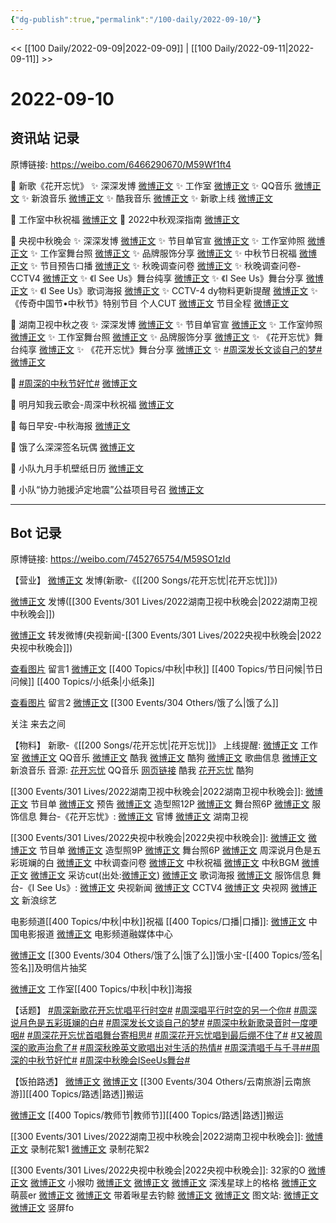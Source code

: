 ```yaml
---
{"dg-publish":true,"permalink":"/100-daily/2022-09-10/"}
---
```



<< [[100 Daily/2022-09-09\|2022-09-09]] | [[100 Daily/2022-09-11\|2022-09-11]] >>

# 2022-09-10

## 资讯站 记录

原博链接: https://weibo.com/6466290670/M59Wf1ft4

💫 新歌《花开忘忧》
✨ 深深发博 [微博正文](https://m.weibo.cn/6466290670/4812124503148014)
✨ 工作室 [微博正文](https://m.weibo.cn/6466290670/4811941404478017)
✨ QQ音乐 [微博正文](https://m.weibo.cn/6466290670/4811944361725433)
✨ 新浪音乐 [微博正文](https://m.weibo.cn/6466290670/4812107494987849)
✨ 酷我音乐 [微博正文](https://m.weibo.cn/6466290670/4811943565332705)
✨ 新歌上线 [微博正文](https://m.weibo.cn/6466290670/4811942538251681)

💫 工作室中秋祝福 [微博正文](https://m.weibo.cn/6466290670/4812100751592240)
💫 2022中秋观深指南 [微博正文](https://m.weibo.cn/6466290670/4812096712213326)

💫 央视中秋晚会
✨ 深深发博 [微博正文](https://m.weibo.cn/6466290670/4812258507496751)
✨ 节目单官宣 [微博正文](https://m.weibo.cn/6466290670/4812209353393419)
✨ 工作室帅照 [微博正文](https://m.weibo.cn/6466290670/4812182812364145)
✨ 工作室舞台照 [微博正文](https://m.weibo.cn/6466290670/4812266405108838)
✨ 品牌服饰分享 [微博正文](https://m.weibo.cn/6466290670/4812206636013857)
✨ 中秋节日祝福 [微博正文](https://m.weibo.cn/6466290670/4812225003127139)
✨ 节目预告口播 [微博正文](https://m.weibo.cn/6466290670/4812137958213429)
✨ 秋晚调查问卷 [微博正文](https://m.weibo.cn/6466290670/4812220040741959)
✨ 秋晚调查问卷-CCTV4 [微博正文](https://m.weibo.cn/6466290670/4812218510868567)
✨ 《I See Us》舞台纯享 [微博正文](https://m.weibo.cn/6466290670/4812258042190204)
✨ 《I See Us》舞台分享 [微博正文](https://m.weibo.cn/6466290670/4812268669246337)
✨ 《I See Us》歌词海报 [微博正文](https://m.weibo.cn/6466290670/4812283622201916)
✨ CCTV-4 dy物料更新提醒 [微博正文](https://m.weibo.cn/6466290670/4812203628696956)
✨ 《传奇中国节•中秋节》特别节目
个人CUT [微博正文](https://m.weibo.cn/6466290670/4812237996823291)
节目全程 [微博正文](https://m.weibo.cn/6466290670/4812191872587686)

💫 湖南卫视中秋之夜
✨ 深深发博 [微博正文](https://m.weibo.cn/6466290670/4812245160436023)
✨ 节目单官宣 [微博正文](https://m.weibo.cn/6466290670/4812138294022027)
✨ 工作室帅照 [微博正文](https://m.weibo.cn/6466290670/4812238052135294)
✨ 工作室舞台照 [微博正文](https://m.weibo.cn/6466290670/4812252580680322)
✨ 品牌服饰分享 [微博正文](https://m.weibo.cn/6466290670/4812301141543482)
✨ 《花开忘忧》舞台纯享 [微博正文](https://m.weibo.cn/6466290670/4812243931759745)
✨ 《花开忘忧》舞台分享 [微博正文](https://m.weibo.cn/6466290670/4812265885013305)
✨ [#周深发长文谈自己的梦#](https://s.weibo.com/weibo?q=%23%E5%91%A8%E6%B7%B1%E5%8F%91%E9%95%BF%E6%96%87%E8%B0%88%E8%87%AA%E5%B7%B1%E7%9A%84%E6%A2%A6%23) [微博正文](https://m.weibo.cn/6466290670/4812173832883235)

💫 [#周深的中秋节好忙#](https://s.weibo.com/weibo?q=%23%E5%91%A8%E6%B7%B1%E7%9A%84%E4%B8%AD%E7%A7%8B%E8%8A%82%E5%A5%BD%E5%BF%99%23) [微博正文](https://m.weibo.cn/6466290670/4812281198675825)

💫 明月知我云歌会-周深中秋祝福 [微博正文](https://m.weibo.cn/6466290670/4812279512043481)

💫 每日早安-中秋海报 [微博正文](https://m.weibo.cn/6466290670/4812066357515952)

💫 饿了么深深签名玩偶 [微博正文](https://m.weibo.cn/6466290670/4812178908251458)

💫 小队九月手机壁纸日历 [微博正文](https://m.weibo.cn/6466290670/4812083411552330)

💫 小队“协力驰援泸定地震”公益项目号召
[微博正文](https://m.weibo.cn/6466290670/4812137657012784)

---
## Bot 记录

原博链接: https://weibo.com/7452765754/M59SO1zId

【营业】
[微博正文](http://weibo.com/1736988591/M55jfCSUg) 发博(新歌-《[[200 Songs/花开忘忧\|花开忘忧]]》)

[微博正文](http://weibo.com/1736988591/M58vZ878h) 发博([[300 Events/301 Lives/2022湖南卫视中秋晚会\|2022湖南卫视中秋晚会]])

[微博正文](https://weibo.com/1736988591/M58SDfqyu) 转发微博(央视新闻-[[300 Events/301 Lives/2022央视中秋晚会\|2022央视中秋晚会]])

[查看图片](https://wx4.sinaimg.cn/large/0088n2Pggy1h61xxnqn16j30yi071gm3.jpg) 留言1 [微博正文](http://weibo.com/1736988591/M1F1GavmV) [[400 Topics/中秋\|中秋]] [[400 Topics/节日问候\|节日问候]] [[400 Topics/小纸条\|小纸条]]

[查看图片](https://wx1.sinaimg.cn/large/0088n2Pggy1h61xd7v5pij30yi0asaao.jpg) 留言2 [微博正文](https://m.weibo.cn/1282440983/4811912501533867) [[300 Events/304 Others/饿了么\|饿了么]]

关注 来去之间

【物料】
新歌-《[[200 Songs/花开忘忧\|花开忘忧]]》
上线提醒:
[微博正文](http://weibo.com/7478855230/M50BSuaaa) 工作室
[微博正文](http://weibo.com/2169129705/M50B0pHlc) QQ音乐
[微博正文](http://weibo.com/1738434147/M50B0F57a) 酷我
[微博正文](http://weibo.com/1665103091/M50BmuVtz) 酷狗
[微博正文](http://weibo.com/6466290670/M50G9yCDD) 歌曲信息
[微博正文](http://weibo.com/1266269835/M54EAvLJN) 新浪音乐
音源:
[花开忘忧](https://weibo.cn/sinaurl?u=https%3A%2F%2Fi.y.qq.com%2Fv8%2Fplaysong.html%3Fsongid%3D374725336%26source%3Dyqq%26ADTAG%3Dhz_wb_sf%26channelId%3D10081987) QQ音乐
[网页链接](https://weibo.cn/sinaurl?u=http%3A%2F%2Fm.kuwo.cn%2Fnewh5app%2Fplay_detail%2F238728061) 酷我
[花开忘忧](https://weibo.cn/sinaurl?u=https%3A%2F%2Ft4.kugou.com%2Fsong.html%3Fid%3DV0wU91zDV3) 酷狗

[[300 Events/301 Lives/2022湖南卫视中秋晚会\|2022湖南卫视中秋晚会]]:
[微博正文](http://weibo.com/3950919192/M55jf4NQS) 节目单
[微博正文](https://weibo.com/3950919192/M564lnjBM) 预告
[微博正文](https://weibo.com/7478855230/M58la2bIZ) 造型照12P
[微博正文](https://weibo.com/7478855230/M58J60XS2) 舞台照6P
[微博正文](https://m.weibo.cn/7710473200/4812299766599867) 服饰信息
舞台-《花开忘忧》:
[微博正文](https://weibo.com/3950919192/M58twkKcZ) 官博
[微博正文](https://weibo.com/1638629382/M58Ac4qD3) 湖南卫视

[[300 Events/301 Lives/2022央视中秋晚会\|2022央视中秋晚会]]:
[微博正文](https://weibo.com/2656274875/M57tBjSiR) [微博正文](https://weibo.com/2039753857/M57MM5R51) 节目单
[微博正文](http://weibo.com/7478855230/M56TS2T9l) 造型照9P
[微博正文](https://weibo.com/7478855230/M595dCVQ1) 舞台照6P
[微博正文](https://weibo.com/2039753857/M55mmDABp) 周深说月色是五彩斑斓的白
[微博正文](https://weibo.com/2039753857/M55CXxPTO) 中秋调查问卷
[微博正文](https://weibo.com/2039753857/M57PlBmjd) 中秋祝福
[微博正文](https://weibo.com/2039753857/M55TM4VsF) 中秋BGM
[微博正文](http://weibo.com/6205938759/M58aV2yvS) [微博正文](https://weibo.com/6466290670/M58mHsD35) 采访cut(出处:[微博正文](https://weibo.com/2039753857/M56SODWBp))
[微博正文](https://m.weibo.cn/2039753857/4812282041993569) 歌词海报
[微博正文](https://weibo.com/7710473200/M577wk6G1) 服饰信息
舞台-《I See Us》:
[微博正文](https://weibo.com/2656274875/M58OB32an) 央视新闻
[微博正文](https://weibo.com/2039753857/M58SBcsBn) CCTV4
[微博正文](https://weibo.com/3266943013/M58TWfxkZ) 央视网
[微博正文](https://weibo.com/1878335471/M58QisYAE) 新浪综艺

电影频道[[400 Topics/中秋\|中秋]]祝福 [[400 Topics/口播\|口播]]:
[微博正文](https://m.weibo.cn/1261788454/4812273228713983) 中国电影报道
[微博正文](https://m.weibo.cn/6495544869/4812274335747325) 电影频道融媒体中心

[微博正文](https://weibo.com/2606197387/M55jf4NHF) [[300 Events/304 Others/饿了么\|饿了么]]饿小宝-[[400 Topics/签名\|签名]]及明信片抽奖

[微博正文](https://weibo.com/7478855230/M54wKqKns) 工作室[[400 Topics/中秋\|中秋]]海报

【话题】
[#周深新歌花开忘忧唱平行时空#](https://s.weibo.com/weibo?q=%23%E5%91%A8%E6%B7%B1%E6%96%B0%E6%AD%8C%E8%8A%B1%E5%BC%80%E5%BF%98%E5%BF%A7%E5%94%B1%E5%B9%B3%E8%A1%8C%E6%97%B6%E7%A9%BA%23)
[#周深唱平行时空的另一个你#](https://s.weibo.com/weibo?q=%23%E5%91%A8%E6%B7%B1%E5%94%B1%E5%B9%B3%E8%A1%8C%E6%97%B6%E7%A9%BA%E7%9A%84%E5%8F%A6%E4%B8%80%E4%B8%AA%E4%BD%A0%23)
[#周深说月色是五彩斑斓的白#](https://s.weibo.com/weibo?q=%23%E5%91%A8%E6%B7%B1%E8%AF%B4%E6%9C%88%E8%89%B2%E6%98%AF%E4%BA%94%E5%BD%A9%E6%96%91%E6%96%93%E7%9A%84%E7%99%BD%23)
[#周深发长文谈自己的梦#](https://s.weibo.com/weibo?q=%23%E5%91%A8%E6%B7%B1%E5%8F%91%E9%95%BF%E6%96%87%E8%B0%88%E8%87%AA%E5%B7%B1%E7%9A%84%E6%A2%A6%23)
[#周深中秋新歌录音时一度哽咽#](https://s.weibo.com/weibo?q=%23%E5%91%A8%E6%B7%B1%E4%B8%AD%E7%A7%8B%E6%96%B0%E6%AD%8C%E5%BD%95%E9%9F%B3%E6%97%B6%E4%B8%80%E5%BA%A6%E5%93%BD%E5%92%BD%23)
[#周深花开忘忧首唱舞台寄相思#](https://s.weibo.com/weibo?q=%23%E5%91%A8%E6%B7%B1%E8%8A%B1%E5%BC%80%E5%BF%98%E5%BF%A7%E9%A6%96%E5%94%B1%E8%88%9E%E5%8F%B0%E5%AF%84%E7%9B%B8%E6%80%9D%23)
[#周深花开忘忧唱到最后绷不住了#](https://s.weibo.com/weibo?q=%23%E5%91%A8%E6%B7%B1%E8%8A%B1%E5%BC%80%E5%BF%98%E5%BF%A7%E5%94%B1%E5%88%B0%E6%9C%80%E5%90%8E%E7%BB%B7%E4%B8%8D%E4%BD%8F%E4%BA%86%23)
[#又被周深的歌声治愈了#](https://s.weibo.com/weibo?q=%23%E5%8F%88%E8%A2%AB%E5%91%A8%E6%B7%B1%E7%9A%84%E6%AD%8C%E5%A3%B0%E6%B2%BB%E6%84%88%E4%BA%86%23)
[#周深秋晚英文歌唱出对生活的热情#](https://s.weibo.com/weibo?q=%23%E5%91%A8%E6%B7%B1%E7%A7%8B%E6%99%9A%E8%8B%B1%E6%96%87%E6%AD%8C%E5%94%B1%E5%87%BA%E5%AF%B9%E7%94%9F%E6%B4%BB%E7%9A%84%E7%83%AD%E6%83%85%23)
[#周深清唱千与千寻#](https://s.weibo.com/weibo?q=%23%E5%91%A8%E6%B7%B1%E6%B8%85%E5%94%B1%E5%8D%83%E4%B8%8E%E5%8D%83%E5%AF%BB%23)[#周深的中秋节好忙#](https://s.weibo.com/weibo?q=%23%E5%91%A8%E6%B7%B1%E7%9A%84%E4%B8%AD%E7%A7%8B%E8%8A%82%E5%A5%BD%E5%BF%99%23)
[#周深中秋晚会ISeeUs舞台#](https://s.weibo.com/weibo?q=%23%E5%91%A8%E6%B7%B1%E4%B8%AD%E7%A7%8B%E6%99%9A%E4%BC%9AISeeUs%E8%88%9E%E5%8F%B0%23)

【饭拍路透】
[微博正文](http://weibo.com/6030707554/M55rwo9AG) [微博正文](http://weibo.com/7406079677/M560n1ucZ) [[300 Events/304 Others/云南旅游\|云南旅游]][[400 Topics/路透\|路透]]搬运

[微博正文](https://m.weibo.cn/5688941264/4812239275825846) [[400 Topics/教师节\|教师节]][[400 Topics/路透\|路透]]搬运

[[300 Events/301 Lives/2022湖南卫视中秋晚会\|2022湖南卫视中秋晚会]]:
[微博正文](https://m.weibo.cn/1721744173/4812271207320444) 录制花絮1
[微博正文](https://m.weibo.cn/1721744173/4812303993672148) 录制花絮2

[[300 Events/301 Lives/2022央视中秋晚会\|2022央视中秋晚会]]:
32家的O
[微博正文](http://weibo.com/3223565345/M58QRjZWx)
[微博正文](http://weibo.com/3223565345/M58XE5QZY)
小猴叻
[微博正文](http://weibo.com/7367408614/M58QDtY01)
[微博正文](http://weibo.com/7367408614/M58UO3vTH)
[微博正文](http://weibo.com/7367408614/M58Rs0PKM)
深浅星球上的格格
[微博正文](https://m.weibo.cn/2610842553/4812278174056905)
萌莀er
[微博正文](https://m.weibo.cn/1903668682/4812260789190778)
[微博正文](http://weibo.com/1903668682/M58V6ibMr)
带着啾星去钓鲸
[微博正文](http://weibo.com/3246571812/M599NFpuo)
[微博正文](http://weibo.com/3246571812/M597MCvV1)
图文站:
[微博正文](http://weibo.com/6987697229/M59cRB55E)
[微博正文](https://m.weibo.cn/6987697229/4812271726896234) 竖屏fo
